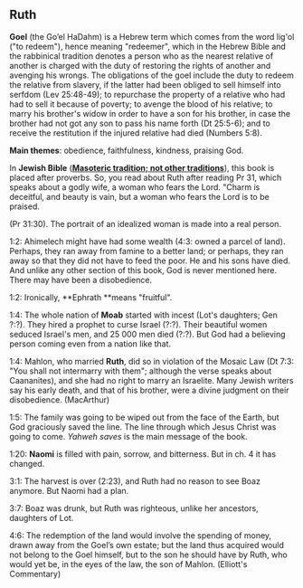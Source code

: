 ## Ruth

**Goel** (the Go’el HaDahm) is a Hebrew term which comes from the word lig'ol ("to redeem"), hence meaning "redeemer", which in the Hebrew Bible and the rabbinical tradition denotes a person who as the nearest relative of another is charged with the duty of restoring the rights of another and avenging his wrongs. The obligations of the goel include the duty to redeem the relative from slavery, if the latter had been obliged to sell himself into serfdom (Lev 25:48-49); to repurchase the property of a relative who had had to sell it because of poverty; to avenge the blood of his relative; to marry his brother's widow in order to have a son for his brother, in case the brother had not got any son to pass his name forth (Dt 25:5-6); and to receive the restitution if the injured relative had died (Numbers 5:8).

**Main themes**: obedience, faithfulness, kindness, praising God.

In **Jewish Bible** (__[Masoteric tradition; not other traditions](https://www.google.com/url?q=https://en.m.wikipedia.org/wiki/Ketuvim&amp;sa=D&amp;ust=1582399365239000)__), this book is placed after proverbs. So, you read about Ruth after reading Pr 31, which speaks about a godly wife, a woman who fears the Lord. "Charm is deceitful, and beauty is vain, but a woman who fears the Lord is to be praised.

(Pr 31:30). The portrait of an idealized woman is made into a real person.

1:2: Ahimelech might have had some wealth (4:3: owned a parcel of land). Perhaps, they ran away from famine to a better land; or perhaps, they ran away so that they did not have to feed the poor. He and his sons have died. And unlike any other section of this book, God is never mentioned here. There may have been a disobedience.

1:2: Ironically, **Ephrath **means "fruitful".

1:4: The whole nation of **Moab** started with incest (Lot's daughters; Gen ?:?). They hired a prophet to curse Israel (?:?). Their beautiful women seduced Israel's men, and 25 000 men died (?:?). But God had a believing person coming even from a nation like that.

1:4: Mahlon, who married **Ruth**, did so in violation of the Mosaic Law (Dt 7:3: "You shall not intermarry with them"; although the verse speaks about Caananites), and she had no right to marry an Israelite. Many Jewish writers say his early death, and that of his brother, were a divine judgment on their disobedience. (MacArthur)

1:5: The family was going to be wiped out from the face of the Earth, but God graciously saved the line. The line through which Jesus Christ was going to come. *Yahweh saves* is the main message of the book.

1:20: **Naomi** is filled with pain, sorrow, and bitterness. But in ch. 4 it has changed.

3:1: The harvest is over (2:23), and Ruth had no reason to see Boaz anymore. But Naomi had a plan.

3:7: Boaz was drunk, but Ruth was righteous, unlike her ancestors, daughters of Lot.

4:6: The redemption of the land would involve the spending of money, drawn away from the Goel’s own estate; but the land thus acquired would not belong to the Goel himself, but to the son he should have by Ruth, who would yet be, in the eyes of the law, the son of Mahlon. (Elliott's Commentary)